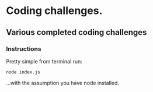 # Coding challenges.

## Various completed coding challenges

### Instructions

Pretty simple from terminal run:

```console
node index.js
```

...with the assumption you have node installed.
